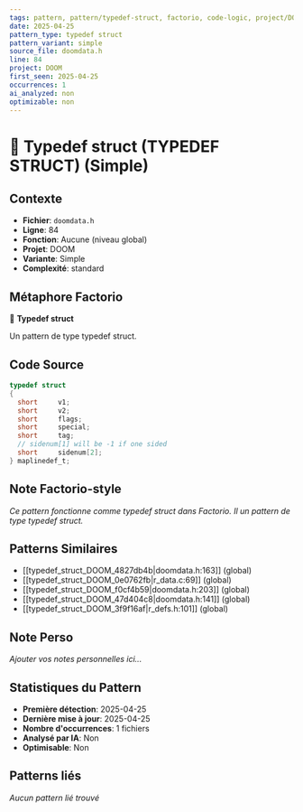 ```yaml
---
tags: pattern, pattern/typedef-struct, factorio, code-logic, project/DOOM, pattern/variant/simple
date: 2025-04-25
pattern_type: typedef struct
pattern_variant: simple
source_file: doomdata.h
line: 84
project: DOOM
first_seen: 2025-04-25
occurrences: 1
ai_analyzed: non
optimizable: non
---
```


# 🔧 Typedef struct (TYPEDEF STRUCT) (Simple)

## Contexte
- **Fichier**: `doomdata.h`
- **Ligne**: 84
- **Fonction**: Aucune (niveau global)
- **Projet**: DOOM
- **Variante**: Simple
- **Complexité**: standard

## Métaphore Factorio
🔧 **Typedef struct**

Un pattern de type typedef struct.

## Code Source
```c
typedef struct
{
  short		v1;
  short		v2;
  short		flags;
  short		special;
  short		tag;
  // sidenum[1] will be -1 if one sided
  short		sidenum[2];		
} maplinedef_t;
```

## Note Factorio-style
*Ce pattern fonctionne comme typedef struct dans Factorio. Il un pattern de type typedef struct.*

## Patterns Similaires
- [[typedef_struct_DOOM_4827db4b|doomdata.h:163]] (global)
- [[typedef_struct_DOOM_0e0762fb|r_data.c:69]] (global)
- [[typedef_struct_DOOM_f0cf4b59|doomdata.h:203]] (global)
- [[typedef_struct_DOOM_47d404c8|doomdata.h:141]] (global)
- [[typedef_struct_DOOM_3f9f16af|r_defs.h:101]] (global)

## Note Perso
*Ajouter vos notes personnelles ici...*

## Statistiques du Pattern
- **Première détection**: 2025-04-25
- **Dernière mise à jour**: 2025-04-25
- **Nombre d'occurrences**: 1 fichiers
- **Analysé par IA**: Non
- **Optimisable**: Non

## Patterns liés
*Aucun pattern lié trouvé*
